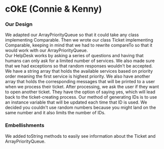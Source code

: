 # cOkE (Connie & Kenny)


### Our Design 
We adapted our ArrayPriorityQueue so that it could take any class implementing Comparable. Then we wrote our class Ticket implementing Comparable, keeping in mind that we had to rewrite compareTo so that it would work with our ArrayPriorityQueue.  
Our HelpDesk works by asking a series of questions and having that humans can only ask for a limited number of services. We also made sure that we had exceptions so that random responses wouldn't be accepted. We have a string array that holds the available services based on priority order meaning the first service is highest priority. We also have another array that holds the corresponding messages that will be printed to a user when we process their ticket. After processing, we ask the user if they want to open another ticket. They have the option of saying yes, which will lead back to the ticket-creating process. Our method of generating IDs is to use an instance variable that will be updated each time that ID is used. We decided you couldn't use random numbers because you might land on the same number and it also limits the number of IDs.

### Embellishments
We added toString methods to easily see information about the Ticket and ArrayPriorityQueue.
